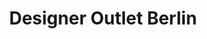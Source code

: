---
title: "Designer Outlet Berlin"
url: /wustermark/designer-outlet-berlin/
shop: Einkaufszentrum
---